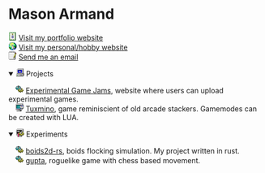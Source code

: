# Mason Armand
<img src="icons/cert.png" width="16"> [Visit my portfolio website](https://masonarmand.com) <br>
<img src="icons/internet.png" width="16"> [Visit my personal/hobby website](https://scarbyte.com) <br>
<img src="icons/pad.png" width="16"> [Send me an email](mailto:masonarmand@proton.me) <br>

<details open>
<summary><img src="icons/pc.png" width="16"> Projects</summary>

&emsp;<img src="icons/gears.png" width="16"> [Experimental Game Jams](https://experimentaljams.com), website where users can upload experimental games.<br>
&emsp;<img src="icons/app.png" width="16"> [Tuxmino](https://github.com/masonarmand/tuxmino), game reminiscient of old arcade stackers. Gamemodes
  can be created with LUA.<br>
</details>

<details open>
<summary><img src="icons/tweakui.png" width="16"> Experiments</summary>

&emsp;<img src="icons/gears.png" width="16"> [boids2d-rs](https://github.com/masonarmand/boids2d-rs), boids flocking simulation. My project written in rust. <br>
&emsp;<img src="icons/gears.png" width="16"> [gupta](https://github.com/masonarmand/gupta), roguelike game with chess based movement.
</details>

